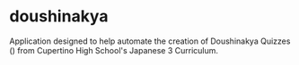 # doushinakya
Application designed to help automate the creation of Doushinakya Quizzes () from Cupertino High School's Japanese 3 Curriculum. 
